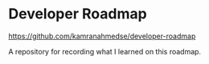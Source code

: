 # Developer Roadmap

https://github.com/kamranahmedse/developer-roadmap 

A repository for recording  what I learned on this roadmap.

